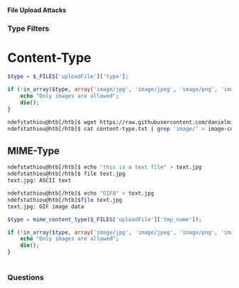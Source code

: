 #### 

#### File Upload Attacks

### Type Filters

# Content-Type

```php
$type = $_FILES['uploadFile']['type'];

if (!in_array($type, array('image/jpg', 'image/jpeg', 'image/png', 'image/gif'))) {
    echo "Only images are allowed";
    die();
}
```

```bash
ndefstathiou@htb[/htb]$ wget https://raw.githubusercontent.com/danielmiessler/SecLists/master/Miscellaneous/web/content-type.txt
ndefstathiou@htb[/htb]$ cat content-type.txt | grep 'image/' > image-content-types.txt
```

## MIME-Type

```bash
ndefstathiou@htb[/htb]$ echo "this is a text file" > text.jpg 
ndefstathiou@htb[/htb]$ file text.jpg 
text.jpg: ASCII text
```

```bash
ndefstathiou@htb[/htb]$ echo "GIF8" > text.jpg 
ndefstathiou@htb[/htb]$file text.jpg
text.jpg: GIF image data
```

```php
$type = mime_content_type($_FILES['uploadFile']['tmp_name']);

if (!in_array($type, array('image/jpg', 'image/jpeg', 'image/png', 'image/gif'))) {
    echo "Only images are allowed";
    die();
}
```

# 

# 

### Questions

